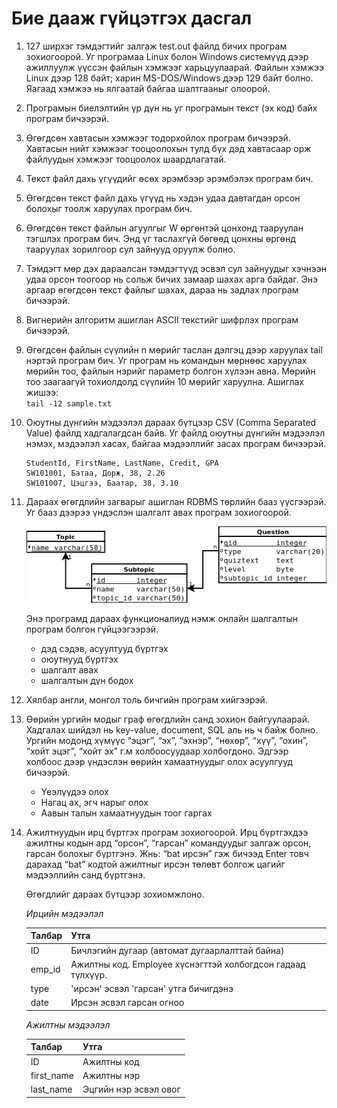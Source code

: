 # Бие дааж гүйцэтгэх дасгал

1. 127 ширхэг тэмдэгтийг залгаж test.out файлд бичих програм зохиогоорой. Уг програмаа Linux болон Windows системүүд дээр ажиллуулж үүссэн файлын хэмжээг харьцуулаарай. Файлын хэмжээ Linux дээр 128 байт; харин MS-DOS/Windows дээр 129 байт болно. Яагаад хэмжээ нь ялгаатай байгаа шалтгааныг олоорой.

2. Програмын биелэлтийн үр дүн нь уг програмын текст \(эх код\) байх програм бичээрэй.

3. Өгөгдсөн хавтасын хэмжээг тодорхойлох програм бичээрэй. Хавтасын нийт хэмжээг тооцоолохын тулд бүх дэд хавтасаар орж файлуудын хэмжээг тооцоолох шаардлагатай.

4. Текст файл дахь үгүүдийг өсөх эрэмбээр эрэмбэлэх програм бич.

5. Өгөгдсөн текст файл дахь үгүүд нь  хэдэн удаа давтагдан орсон болохыг тоолж харуулах програм бич.

6. Өгөгдсөн текст файлын агуулгыг W өргөнтэй цонхонд тааруулан тэгшлэх програм бич. Энд үг таслахгүй бөгөөд цонхны өргөнд тааруулах зорилгоор сул зайнууд оруулж болно.

7. Тэмдэгт мөр дэх дараалсан тэмдэгтүүд эсвэл сул зайнуудыг хэчнээн удаа орсон тоогоор нь сольж бичих замаар шахах арга байдаг. Энэ аргаар өгөгдсөн текст файлыг шахах, дараа нь задлах програм бичээрэй.

8. Вигнерийн алгоритм ашиглан ASCII текстийг шифрлэх програм бичээрэй.

9. Өгөгдсөн файлын сүүлийн n мөрийг таслан дэлгэц дээр харуулах tail нэртэй програм бич. Уг програм нь командын мөрнөөс харуулах мөрийн тоо, файлын нэрийг параметр болгон хүлээн авна. Мөрийн тоо заагаагүй тохиолдолд сүүлийн 10 мөрийг харуулна. Ашиглах жишээ:  
   `tail -12 sample.txt`

10. Оюутны дүнгийн мэдээлэл дараах бүтцээр CSV \(Comma Separated Value\) файлд хадгалагдсан байв. Уг файлд оюутны дүнгийн мэдээлэл нэмэх, мэдээлэл хасах, байгаа мэдээллийг засах програм бичээрэй.

    ```csv
    StudentId, FirstName, LastName, Credit, GPA
    SW101001, Батаа, Дорж, 38, 2.26
    SW101007, Цэцгээ, Баатар, 38, 3.10
    ```

11. Дараах өгөгдлийн загварыг ашиглан RDBMS төрлийн бааз үүсгээрэй. Уг бааз дээрээ үндэслэн шалгалт авах програм зохиогоорой.

    ![](/5_data/res/exam.png)

    Энэ програмд дараах функционалиуд нэмж онлайн шалгалтын програм болгон гүйцээгээрэй.

    * дэд сэдэв, асуултууд бүртгэх
    * оюутнууд бүртгэх
    * шалгалт авах
    * шалгалтын дүн бодох

12. Хялбар англи, монгол толь бичгийн програм хийгээрэй.

13. Өөрийн ургийн модыг граф өгөгдлийн санд зохион байгуулаарай. Хадгалах шийдэл нь key-value, document, SQL аль нь ч байж болно. Ургийн модонд хүмүүс “эцэг”, “эх”, “эхнэр”, “нөхөр”, “хүү”, “охин”, “хойт эцэг”, “хойт эх” г.м холбоосуудаар холбогдоно. Эдгээр холбоос дээр үндэслэн өөрийн хамаатнуудыг олох асуулгууд бичээрэй.

    * Үеэлүүдээ олох
    * Нагац ах, эгч нарыг олох
    * Аавын талын хамаатнуудын тоог гаргах

14. Ажилтнуудын ирц бүртгэх програм зохиогоорой. Ирц бүртгэхдээ ажилтны кодын ард “орсон”, “гарсан” командуудыг залгаж орсон, гарсан болохыг бүртгэнэ.  Жнь: “bat ирсэн” гэж бичээд Enter товч дарахад “bat” кодтой ажилтныг ирсэн төлөвт болгож  цагийг мэдээллийн санд бүртгэнэ.

    Өгөгдлийг дараах бүтцээр зохиомжлоно.

    _Ирцийн мэдээлэл_

    | Талбар | Утга |
    | --- | --- |
    | ID | Бичлэгийн дугаар \(автомат дугаарлалттай байна\) |
    | emp\_id | Ажилтны код. Employee хүснэгттэй холбогдсон гадаад түлхүүр. |
    | type | 'ирсэн' эсвэл 'гарсан' утга бичигдэнэ |
    | date | Ирсэн эсвэл гарсан огноо |

    _Ажилтны мэдээлэл_

    | Талбар | Утга |
    | --- | --- |
    | ID | Ажилтны код |
    | first\_name | Ажилтны нэр |
    | last\_name | Эцгийн нэр эсвэл овог |



